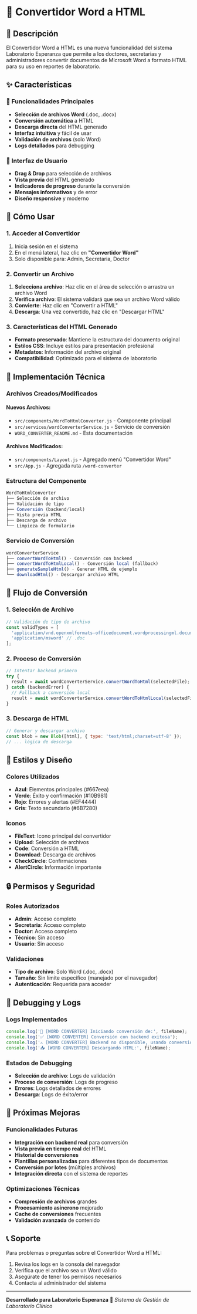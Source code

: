 # 📄 Convertidor Word a HTML

## 🎯 Descripción

El Convertidor Word a HTML es una nueva funcionalidad del sistema Laboratorio Esperanza que permite a los doctores, secretarias y administradores convertir documentos de Microsoft Word a formato HTML para su uso en reportes de laboratorio.

## ✨ Características

### 🔧 Funcionalidades Principales
- **Selección de archivos Word** (.doc, .docx)
- **Conversión automática** a HTML
- **Descarga directa** del HTML generado
- **Interfaz intuitiva** y fácil de usar
- **Validación de archivos** (solo Word)
- **Logs detallados** para debugging

### 🎨 Interfaz de Usuario
- **Drag & Drop** para selección de archivos
- **Vista previa** del HTML generado
- **Indicadores de progreso** durante la conversión
- **Mensajes informativos** y de error
- **Diseño responsive** y moderno

## 🚀 Cómo Usar

### 1. Acceder al Convertidor
1. Inicia sesión en el sistema
2. En el menú lateral, haz clic en **"Convertidor Word"**
3. Solo disponible para: Admin, Secretaria, Doctor

### 2. Convertir un Archivo
1. **Selecciona archivo**: Haz clic en el área de selección o arrastra un archivo Word
2. **Verifica archivo**: El sistema validará que sea un archivo Word válido
3. **Convierte**: Haz clic en "Convertir a HTML"
4. **Descarga**: Una vez convertido, haz clic en "Descargar HTML"

### 3. Características del HTML Generado
- **Formato preservado**: Mantiene la estructura del documento original
- **Estilos CSS**: Incluye estilos para presentación profesional
- **Metadatos**: Información del archivo original
- **Compatibilidad**: Optimizado para el sistema de laboratorio

## 🔧 Implementación Técnica

### Archivos Creados/Modificados

#### Nuevos Archivos:
- `src/components/WordToHtmlConverter.js` - Componente principal
- `src/services/wordConverterService.js` - Servicio de conversión
- `WORD_CONVERTER_README.md` - Esta documentación

#### Archivos Modificados:
- `src/components/Layout.js` - Agregado menú "Convertidor Word"
- `src/App.js` - Agregada ruta `/word-converter`

### Estructura del Componente

```javascript
WordToHtmlConverter
├── Selección de archivo
├── Validación de tipo
├── Conversión (backend/local)
├── Vista previa HTML
├── Descarga de archivo
└── Limpieza de formulario
```

### Servicio de Conversión

```javascript
wordConverterService
├── convertWordToHtml() - Conversión con backend
├── convertWordToHtmlLocal() - Conversión local (fallback)
├── generateSampleHtml() - Generar HTML de ejemplo
└── downloadHtml() - Descargar archivo HTML
```

## 🔄 Flujo de Conversión

### 1. Selección de Archivo
```javascript
// Validación de tipo de archivo
const validTypes = [
  'application/vnd.openxmlformats-officedocument.wordprocessingml.document', // .docx
  'application/msword' // .doc
];
```

### 2. Proceso de Conversión
```javascript
// Intentar backend primero
try {
  result = await wordConverterService.convertWordToHtml(selectedFile);
} catch (backendError) {
  // Fallback a conversión local
  result = await wordConverterService.convertWordToHtmlLocal(selectedFile);
}
```

### 3. Descarga de HTML
```javascript
// Generar y descargar archivo
const blob = new Blob([html], { type: 'text/html;charset=utf-8' });
// ... lógica de descarga
```

## 🎨 Estilos y Diseño

### Colores Utilizados
- **Azul**: Elementos principales (#667eea)
- **Verde**: Éxito y confirmación (#10B981)
- **Rojo**: Errores y alertas (#EF4444)
- **Gris**: Texto secundario (#6B7280)

### Iconos
- **FileText**: Icono principal del convertidor
- **Upload**: Selección de archivos
- **Code**: Conversión a HTML
- **Download**: Descarga de archivos
- **CheckCircle**: Confirmaciones
- **AlertCircle**: Información importante

## 🔒 Permisos y Seguridad

### Roles Autorizados
- **Admin**: Acceso completo
- **Secretaria**: Acceso completo
- **Doctor**: Acceso completo
- **Técnico**: Sin acceso
- **Usuario**: Sin acceso

### Validaciones
- **Tipo de archivo**: Solo Word (.doc, .docx)
- **Tamaño**: Sin límite específico (manejado por el navegador)
- **Autenticación**: Requerida para acceder

## 🐛 Debugging y Logs

### Logs Implementados
```javascript
console.log('🔄 [WORD CONVERTER] Iniciando conversión de:', fileName);
console.log('✅ [WORD CONVERTER] Conversión con backend exitosa');
console.log('⚠️ [WORD CONVERTER] Backend no disponible, usando conversión local');
console.log('📥 [WORD CONVERTER] Descargando HTML:', fileName);
```

### Estados de Debugging
- **Selección de archivo**: Logs de validación
- **Proceso de conversión**: Logs de progreso
- **Errores**: Logs detallados de errores
- **Descarga**: Logs de éxito/error

## 🚀 Próximas Mejoras

### Funcionalidades Futuras
- **Integración con backend real** para conversión
- **Vista previa en tiempo real** del HTML
- **Historial de conversiones**
- **Plantillas personalizadas** para diferentes tipos de documentos
- **Conversión por lotes** (múltiples archivos)
- **Integración directa** con el sistema de reportes

### Optimizaciones Técnicas
- **Compresión de archivos** grandes
- **Procesamiento asíncrono** mejorado
- **Cache de conversiones** frecuentes
- **Validación avanzada** de contenido

## 📞 Soporte

Para problemas o preguntas sobre el Convertidor Word a HTML:
1. Revisa los logs en la consola del navegador
2. Verifica que el archivo sea un Word válido
3. Asegúrate de tener los permisos necesarios
4. Contacta al administrador del sistema

---

**Desarrollado para Laboratorio Esperanza** 🧪
*Sistema de Gestión de Laboratorio Clínico*
